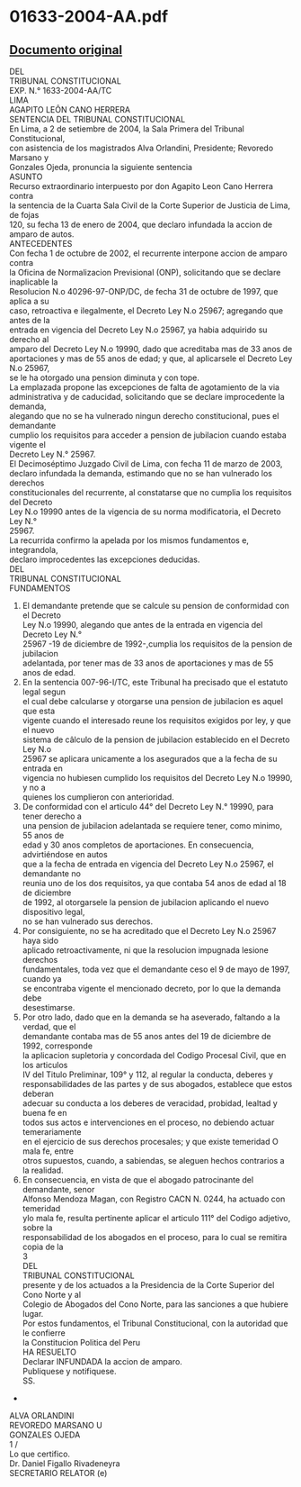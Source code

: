 
01633-2004-AA.pdf
=================
  
[Documento original](https://tc.gob.pe/jurisprudencia/2004/01633-2004-AA.pdf)  
---  
DEL  
TRIBUNAL CONSTITUCIONAL  
EXP. N.° 1633-2004-AA/TC  
LIMA  
AGAPITO LEÔN CANO HERRERA  
SENTENCIA DEL TRIBUNAL CONSTITUCIONAL  
En Lima, a 2 de setiembre de 2004, la Sala Primera del Tribunal Constitucional,  
con asistencia de los magistrados Alva Orlandini, Presidente; Revoredo Marsano y  
Gonzales Ojeda, pronuncia la siguiente sentencia  
ASUNTO  
Recurso extraordinario interpuesto por don Agapito Leon Cano Herrera contra  
la sentencia de la Cuarta Sala Civil de la Corte Superior de Justicia de Lima, de fojas  
120, su fecha 13 de enero de 2004, que declaro infundada la accion de amparo de autos.  
ANTECEDENTES  
Con fecha 1 de octubre de 2002, el recurrente interpone accion de amparo contra  
la Oficina de Normalizacion Previsional (ONP), solicitando que se declare inaplicable la  
Resolucion N.o 40296-97-ONP/DC, de fecha 31 de octubre de 1997, que aplica a su  
caso, retroactiva e ilegalmente, el Decreto Ley N.o 25967; agregando que antes de la  
entrada en vigencia del Decreto Ley N.o 25967, ya habia adquirido su derecho al  
amparo del Decreto Ley N.o 19990, dado que acreditaba mas de 33 anos de  
aportaciones y mas de 55 anos de edad; y que, al aplicarsele el Decreto Ley N.o 25967,  
se le ha otorgado una pension diminuta y con tope.  
La emplazada propone las excepciones de falta de agotamiento de la via  
administrativa y de caducidad, solicitando que se declare improcedente la demanda,  
alegando que no se ha vulnerado ningun derecho constitucional, pues el demandante  
cumplio los requisitos para acceder a pension de jubilacion cuando estaba vigente el  
Decreto Ley N.° 25967.  
El Decimoséptimo Juzgado Civil de Lima, con fecha 11 de marzo de 2003,  
declaro infundada la demanda, estimando que no se han vulnerado los derechos  
constitucionales del recurrente, al constatarse que no cumplia los requisitos del Decreto  
Ley N.o 19990 antes de la vigencia de su norma modificatoria, el Decreto Ley N.°  
25967.  
La recurrida confirmo la apelada por los mismos fundamentos e, integrandola,  
declaro improcedentes las excepciones deducidas.  
DEL  
TRIBUNAL CONSTITUCIONAL  
FUNDAMENTOS  
1. El demandante pretende que se calcule su pension de conformidad con el Decreto  
Ley N.o 19990, alegando que antes de la entrada en vigencia del Decreto Ley N.°  
25967 -19 de diciembre de 1992-,cumplia los requisitos de la pension de jubilacion  
adelantada, por tener mas de 33 anos de aportaciones y mas de 55 anos de edad.  
2. En la sentencia 007-96-I/TC, este Tribunal ha precisado que el estatuto legal segun  
el cual debe calcularse y otorgarse una pension de jubilacion es aquel que esta  
vigente cuando el interesado reune los requisitos exigidos por ley, y que el nuevo  
sistema de câlculo de la pension de jubilacion establecido en el Decreto Ley N.o  
25967 se aplicara unicamente a los asegurados que a la fecha de su entrada en  
vigencia no hubiesen cumplido los requisitos del Decreto Ley N.o 19990, y no a  
quienes los cumplieron con anterioridad.  
3. De conformidad con el articulo 44° del Decreto Ley N.° 19990, para tener derecho a  
una pension de jubilacion adelantada se requiere tener, como minimo, 55 anos de  
edad y 30 anos completos de aportaciones. En consecuencia, advirtiéndose en autos  
que a la fecha de entrada en vigencia del Decreto Ley N.o 25967, el demandante no  
reunia uno de los dos requisitos, ya que contaba 54 anos de edad al 18 de diciembre  
de 1992, al otorgarsele la pension de jubilacion aplicando el nuevo dispositivo legal,  
no se han vulnerado sus derechos.  
4. Por consiguiente, no se ha acreditado que el Decreto Ley N.o 25967 haya sido  
aplicado retroactivamente, ni que la resolucion impugnada lesione derechos  
fundamentales, toda vez que el demandante ceso el 9 de mayo de 1997, cuando ya  
se encontraba vigente el mencionado decreto, por lo que la demanda debe  
desestimarse.  
5. Por otro lado, dado que en la demanda se ha aseverado, faltando a la verdad, que el  
demandante contaba mas de 55 anos antes del 19 de diciembre de 1992, corresponde  
la aplicacion supletoria y concordada del Codigo Procesal Civil, que en los articulos  
IV del Titulo Preliminar, 109° y 112, al regular la conducta, deberes y  
responsabilidades de las partes y de sus abogados, establece que estos deberan  
adecuar su conducta a los deberes de veracidad, probidad, lealtad y buena fe en  
todos sus actos e intervenciones en el proceso, no debiendo actuar temerariamente  
en el ejercicio de sus derechos procesales; y que existe temeridad O mala fe, entre  
otros supuestos, cuando, a sabiendas, se aleguen hechos contrarios a la realidad.  
6. En consecuencia, en vista de que el abogado patrocinante del demandante, senor  
Alfonso Mendoza Magan, con Registro CACN N. 0244, ha actuado con temeridad  
ylo mala fe, resulta pertinente aplicar el articulo 111° del Codigo adjetivo, sobre la  
responsabilidad de los abogados en el proceso, para lo cual se remitira copia de la  
3  
DEL  
TRIBUNAL CONSTITUCIONAL  
presente y de los actuados a la Presidencia de la Corte Superior del Cono Norte y al  
Colegio de Abogados del Cono Norte, para las sanciones a que hubiere lugar.  
Por estos fundamentos, el Tribunal Constitucional, con la autoridad que le confierre  
la Constitucion Politica del Peru  
HA RESUELTO  
Declarar INFUNDADA la accion de amparo.  
Publiquese y notifiquese.  
SS.  
-  
ALVA ORLANDINI  
REVOREDO MARSANO U  
GONZALES OJEDA  
1 /  
Lo que certifico.  
Dr. Daniel Figallo Rivadeneyra  
SECRETARIO RELATOR (e)